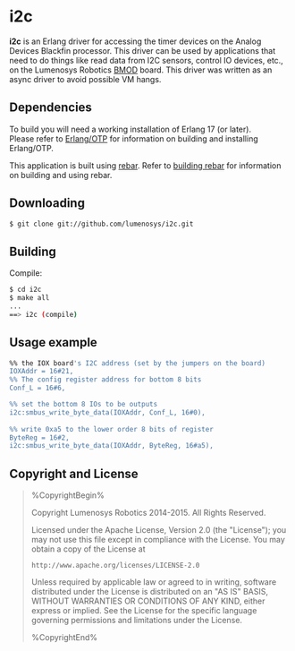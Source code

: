 i2c
===

**i2c** is an Erlang driver for accessing the timer devices on the Analog Devices Blackfin processor. This driver can be used by applications that need to do things like read data from I2C sensors, control IO devices, etc., on the Lumenosys Robotics [BMOD][1] board. This driver was written as an async driver to avoid possible VM hangs.

Dependencies
------------

To build you will need a working installation of Erlang 17 (or
later). <br/>
Please refer to [Erlang/OTP](http://www.erlang.org) for information on building and installing Erlang/OTP.

This application is built using [rebar](https://github.com/rebar/rebar). Refer to [building rebar](https://github.com/rebar/rebar/wiki/Building-rebar) for information on building and using rebar.

Downloading
-----------

```sh
$ git clone git://github.com/lumenosys/i2c.git
```
Building
--------

Compile:

```sh
$ cd i2c
$ make all
...
==> i2c (compile)
```

Usage example
-------------

```sh
%% the IOX board's I2C address (set by the jumpers on the board)
IOXAddr = 16#21,
%% The config register address for bottom 8 bits
Conf_L = 16#6,

%% set the bottom 8 IOs to be outputs
i2c:smbus_write_byte_data(IOXAddr, Conf_L, 16#0),
    
%% write 0xa5 to the lower order 8 bits of register
ByteReg = 16#2,
i2c:smbus_write_byte_data(IOXAddr, ByteReg, 16#a5),
```

Copyright and License
---------------------

> %CopyrightBegin%
>
> Copyright Lumenosys Robotics 2014-2015. All Rights Reserved.
>
> Licensed under the Apache License, Version 2.0 (the "License");
> you may not use this file except in compliance with the License.
> You may obtain a copy of the License at
>
>     http://www.apache.org/licenses/LICENSE-2.0
>
> Unless required by applicable law or agreed to in writing, software
> distributed under the License is distributed on an "AS IS" BASIS,
> WITHOUT WARRANTIES OR CONDITIONS OF ANY KIND, either express or implied.
> See the License for the specific language governing permissions and
> limitations under the License.
>
> %CopyrightEnd%


[1]: https://lumenosys.com/products